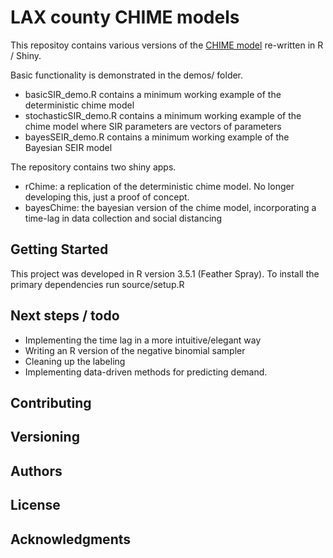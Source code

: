 # LAX county CHIME models

This repositoy contains various versions of the [CHIME model](https://github.com/CodeForPhilly/chime) re-written in R / Shiny. 

Basic functionality is demonstrated in the demos/ folder.


- basicSIR_demo.R contains a minimum working example of the deterministic chime model
- stochasticSIR_demo.R contains a minimum working example of the chime model where SIR parameters are vectors of parameters
- bayesSEIR_demo.R contains a minimum working example of the Bayesian SEIR model

The repository contains two shiny apps.

- rChime: a replication of the deterministic chime model.  No longer developing this, just a proof of concept.
- bayesChime: the bayesian version of the chime model, incorporating a time-lag in data collection and social distancing


## Getting Started

This project was developed in R version 3.5.1 (Feather Spray).  To install the primary dependencies run source/setup.R

## Next steps / todo

- Implementing the time lag in a more intuitive/elegant way
- Writing an R version of the negative binomial sampler
- Cleaning up the labeling
- Implementing data-driven methods for predicting demand.


## Contributing

## Versioning

## Authors

## License

## Acknowledgments

